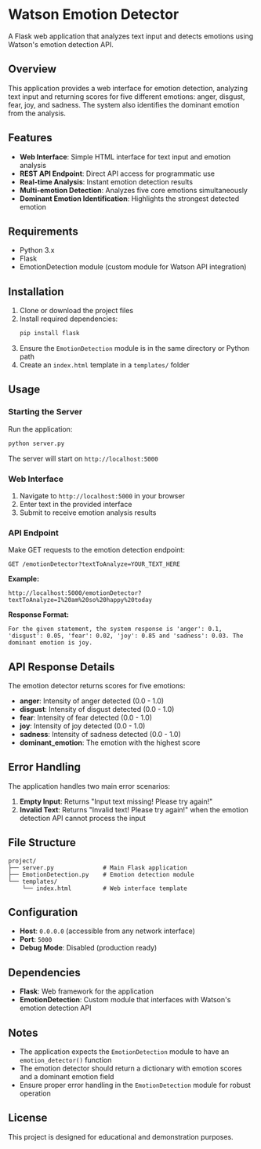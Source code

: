 # Watson Emotion Detector

A Flask web application that analyzes text input and detects emotions using Watson's emotion detection API.

## Overview

This application provides a web interface for emotion detection, analyzing text input and returning scores for five different emotions: anger, disgust, fear, joy, and sadness. The system also identifies the dominant emotion from the analysis.

## Features

- **Web Interface**: Simple HTML interface for text input and emotion analysis
- **REST API Endpoint**: Direct API access for programmatic use
- **Real-time Analysis**: Instant emotion detection results
- **Multi-emotion Detection**: Analyzes five core emotions simultaneously
- **Dominant Emotion Identification**: Highlights the strongest detected emotion

## Requirements

- Python 3.x
- Flask
- EmotionDetection module (custom module for Watson API integration)

## Installation

1. Clone or download the project files
2. Install required dependencies:
   ```bash
   pip install flask
   ```
3. Ensure the `EmotionDetection` module is in the same directory or Python path
4. Create an `index.html` template in a `templates/` folder

## Usage

### Starting the Server

Run the application:
```bash
python server.py
```

The server will start on `http://localhost:5000`

### Web Interface

1. Navigate to `http://localhost:5000` in your browser
2. Enter text in the provided interface
3. Submit to receive emotion analysis results

### API Endpoint

Make GET requests to the emotion detection endpoint:

```
GET /emotionDetector?textToAnalyze=YOUR_TEXT_HERE
```

**Example:**
```
http://localhost:5000/emotionDetector?textToAnalyze=I%20am%20so%20happy%20today
```

**Response Format:**
```
For the given statement, the system response is 'anger': 0.1, 'disgust': 0.05, 'fear': 0.02, 'joy': 0.85 and 'sadness': 0.03. The dominant emotion is joy.
```

## API Response Details

The emotion detector returns scores for five emotions:
- **anger**: Intensity of anger detected (0.0 - 1.0)
- **disgust**: Intensity of disgust detected (0.0 - 1.0)
- **fear**: Intensity of fear detected (0.0 - 1.0)
- **joy**: Intensity of joy detected (0.0 - 1.0)
- **sadness**: Intensity of sadness detected (0.0 - 1.0)
- **dominant_emotion**: The emotion with the highest score

## Error Handling

The application handles two main error scenarios:

1. **Empty Input**: Returns "Input text missing! Please try again!"
2. **Invalid Text**: Returns "Invalid text! Please try again!" when the emotion detection API cannot process the input

## File Structure

```
project/
├── server.py              # Main Flask application
├── EmotionDetection.py    # Emotion detection module
└── templates/
    └── index.html         # Web interface template
```

## Configuration

- **Host**: `0.0.0.0` (accessible from any network interface)
- **Port**: `5000`
- **Debug Mode**: Disabled (production ready)

## Dependencies

- **Flask**: Web framework for the application
- **EmotionDetection**: Custom module that interfaces with Watson's emotion detection API

## Notes

- The application expects the `EmotionDetection` module to have an `emotion_detector()` function
- The emotion detector should return a dictionary with emotion scores and a dominant emotion field
- Ensure proper error handling in the `EmotionDetection` module for robust operation

## License

This project is designed for educational and demonstration purposes.